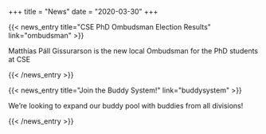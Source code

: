 +++
title =  "News"
date = "2020-03-30"
+++

{{< news_entry title="CSE PhD Ombudsman Election Results" link="ombudsman" >}}

Matthías Páll Gissurarson is the new local Ombudsman for the PhD students at CSE

{{< /news_entry >}}


{{< news_entry title="Join the Buddy System!" link="buddysystem" >}}

We’re looking to expand our buddy pool with buddies from all divisions!

{{< /news_entry >}}

